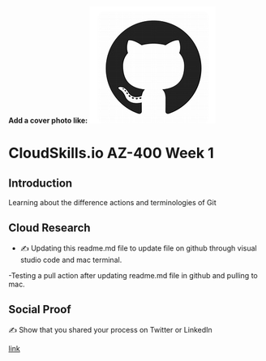 <!-- This template removes the micro tutorial for a quicker post and removes images for a full template check out the 000-DAY-ARTICLE-LONG-TEMPLATE.MD-->

**Add a cover photo like:**
![placeholder image](github.png)

# CloudSkills.io AZ-400 Week 1

## Introduction

Learning about the difference actions and terminologies of Git

## Cloud Research

- ✍️ Updating this readme.md file to update file on github through visual studio code and mac terminal.

-Testing a pull action after updating readme.md file in github and pulling to mac.

## Social Proof

✍️ Show that you shared your process on Twitter or LinkedIn

[link](link)

